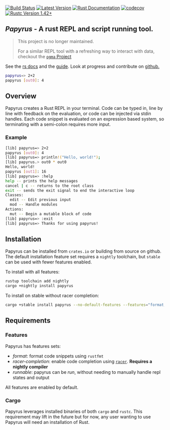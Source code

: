 [![Build Status](https://github.com/kurtlawrence/papyrus/workflows/Rust%20Tests/badge.svg)](https://github.com/kurtlawrence/papyrus/actions)
[![Latest Version](https://img.shields.io/crates/v/papyrus.svg)](https://crates.io/crates/papyrus)
[![Rust Documentation](https://img.shields.io/badge/api-rustdoc-blue.svg)](https://docs.rs/papyrus)
[![codecov](https://codecov.io/gh/kurtlawrence/papyrus/branch/master/graph/badge.svg)](https://codecov.io/gh/kurtlawrence/papyrus)
[![Rustc Version 1.42+](https://img.shields.io/badge/rustc-1.42+-blue.svg)](https://blog.rust-lang.org/2020/03/12/Rust-1.42.html)

## _Papyrus_ - A rust REPL and script running tool.

> This project is no longer maintained.
> 
> For a similar REPL tool with a refreshing way to interact with data, checkout the [`ogma` Project](https://github.com/kdr-aus/ogma)

See the [rs docs](https://docs.rs/papyrus/) and the
[guide](https://kurtlawrence.github.io/papyrus/).
Look at progress and contribute on [github.](https://github.com/kurtlawrence/papyrus)

```sh
papyrus=> 2+2
papyrus [out0]: 4
```

## Overview
Papyrus creates a Rust REPL in your terminal. Code can be typed in, line by line with feedback on
the evaluation, or code can be injected via stdin handles. 
Each code snippet is evaluated on an expression based system, so terminating with a semi-colon
requires more input.

### Example
```sh
[lib] papyrus=> 2+2
papyrus [out0]: 4
[lib] papyrus=> println!("Hello, world!");
[lib] papyrus.> out0 * out0
Hello, world!
papyrus [out1]: 16
[lib] papyrus=> :help
help -- prints the help messages
cancel | c -- returns to the root class
exit -- sends the exit signal to end the interactive loop
Classes:
  edit -- Edit previous input
  mod -- Handle modules
Actions:
  mut -- Begin a mutable block of code
[lib] papyrus=> :exit
[lib] papyrus=> Thanks for using papyrus!
```

## Installation
Papyrus can be installed from `crates.io` or building from source on github.
The default installation feature set requires a `nightly` toolchain, but `stable` can be used with
fewer features enabled.

To install with all features:
```sh
rustup toolchain add nightly
cargo +nightly install papyrus
```

To install on stable without racer completion:
```sh
cargo +stable install papyrus --no-default-features --features="format,runnable"
```

## Requirements

### Features
Papyrus has features sets:
- _format_: format code snippets using `rustfmt`
- _racer-completion_: enable code completion using [`racer`](https://github.com/racer-rust/racer).
    **Requires a nightly compiler**
- _runnable_: papyrus can be _run_, without needing to manually handle repl states and output

All features are enabled by default.

### Cargo
Papyrus leverages installed binaries of both `cargo` and `rustc`. This requirement may lift in the
future but for now, any user wanting to use Papyrus will need an installation of Rust.

